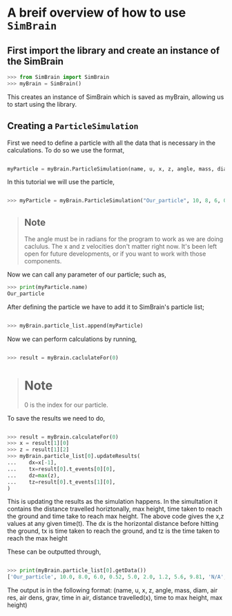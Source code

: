 # A breif overview of how to use `SimBrain`

## First import the library and create an instance of the SimBrain

```python
>>> from SimBrain import SimBrain
>>> myBrain = SimBrain()

```

This creates an instance of SimBrain which is saved as myBrain, allowing us to start using the library.

## Creating a `ParticleSimulation`

First we need to define a particle with all the data that is necessary in the calculations. To do so we use the format,

```python

myParticle = myBrain.ParticleSimulation(name, u, x, z, angle, mass, diam, air res, air dens, grav)

```

In this tutorial we will use the particle,

```python

>>> myParticle = myBrain.ParticleSimulation("Our_particle", 10, 8, 6, 0.52, 5, 2, 1.2, 5.6,  9.81)

```

> ## Note
>
>The angle must be in radians for the program to work as we are doing caclulus. The x and z velocities don't matter right now. It's been left open for future developments, or if you want to work with those components.

Now we can call any parameter of our particle; such as,

```python
>>> print(myParticle.name)
Our_particle

```

After defining the particle we have to add it to SimBrain's particle list;

```python

>>> myBrain.particle_list.append(myParticle)

```

Now we can perform calculations by running,

```python

>>> result = myBrain.caclulateFor(0)

```

> # Note
>
> 0 is the index for our particle.

To save the results we need to do,

```python

>>> result = myBrain.calculateFor(0)
>>> x = result[1][0]
>>> z = result[1][2]
>>> myBrain.particle_list[0].updateResults(
...    dx=x[-1], 
...    tx=result[0].t_events[0][0],
...    dz=max(z),
...    tz=result[0].t_events[1][0],
)

```

 This is updating the results as the simulation happens. In the simultation it contains the distance travelled horiztonally, max height, time taken to reach the ground and time take to reach max height. The above code gives the x,z values at any given time(t). The dx is the horizontal distance before hitting the ground, tx is time taken to reach the ground, and tz is the time taken to reach the max height

These can be outputted through,

```python

>>> print(myBrain.particle_list[0].getData())
['Our_particle', 10.0, 8.0, 6.0, 0.52, 5.0, 2.0, 1.2, 5.6, 9.81, 'N/A', 'N/A', 'N/A', 'N/A']

```

The output is in the following format:
 (name, u, x, z, angle, mass, diam, air res, air dens, grav, time in air, distance travelled(x), time to max height, max height)
